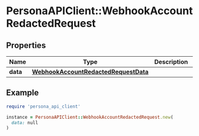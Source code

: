 # PersonaAPIClient::WebhookAccountRedactedRequest

## Properties

| Name | Type | Description | Notes |
| ---- | ---- | ----------- | ----- |
| **data** | [**WebhookAccountRedactedRequestData**](WebhookAccountRedactedRequestData.md) |  | [optional] |

## Example

```ruby
require 'persona_api_client'

instance = PersonaAPIClient::WebhookAccountRedactedRequest.new(
  data: null
)
```

